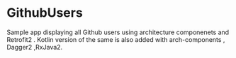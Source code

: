 # GithubUsers
Sample app displaying all Github users using architecture componenets and Retrofit2 . Kotlin version of the same is also added with arch-components , Dagger2 ,RxJava2.

